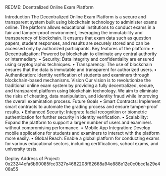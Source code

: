 REDME: Dcentralized Online Exam Platform

Introduction
The Decentralized Online Exam Platform is a secure and transparent system built using blockchain technology to administer exams online. The platform allows educational institutions to conduct exams in a fair and tamper-proof environment, leveraging the immutability and transparency of blockchain. It ensures that exam data such as question papers, student responses, and results are securely stored and can be accessed only by authorized participants.
Key features of the platform:
•	Decentralization: Powered by blockchain to eliminate any central authority or intermediary.
•	Security: Data integrity and confidentiality are ensured using cryptographic techniques.
•	Transparency: The use of blockchain ensures that the data is immutable and transparent for authorized users.
•	Authentication: Identity verification of students and examiners through blockchain-based mechanisms.
Vision
Our vision is to revolutionize the traditional online exam system by providing a fully decentralized, secure, and transparent platform using blockchain technology. We aim to eliminate the risks of cheating, data manipulation, and identity fraud while improving the overall examination process.
Future Goals
•	Smart Contracts: Implement smart contracts to automate the grading process and ensure tamper-proof results.
•	Enhanced Security: Integrate facial recognition or biometric authentication for further security in identity verification.
•	Scalability: Expand the platform to support a larger number of users and examiners without compromising performance.
•	Mobile App Integration: Develop mobile applications for students and examiners to interact with the platform more easily.
•	Global Reach: Enable a global platform for conducting exams for various educational sectors, including certifications, school exams, and university tests.


Deploy Address of Project:
        0x23244cfa6b90085fcc3327e4682208f62668a94e888e12e0c0bcc1a29e408a55
